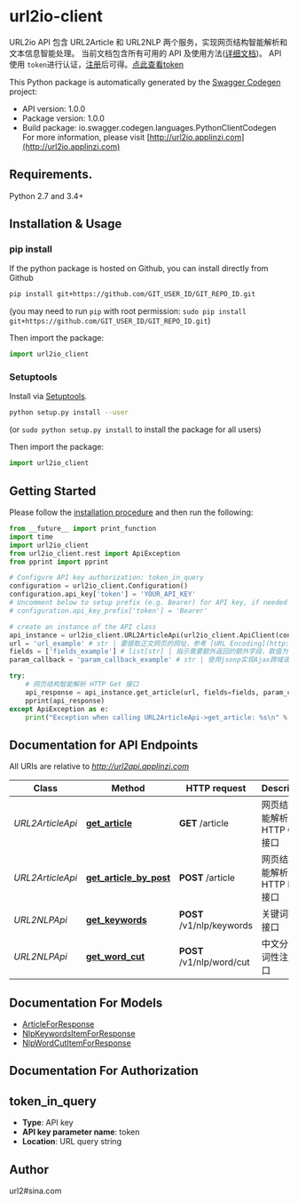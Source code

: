# url2io-client
URL2io API 包含 URL2Article 和 URL2NLP 两个服务，实现网页结构智能解析和文本信息智能处理。  当前文档包含所有可用的 API 及使用方法([详细文档](http://url2io.applinzi.com/docs))。  API使用 `token`进行认证，[注册](http://url2io.applinzi.com/accounts/register)后可得。[点此查看token](http://url2io.applinzi.com/console/user/profile)

This Python package is automatically generated by the [Swagger Codegen](https://github.com/swagger-api/swagger-codegen) project:

- API version: 1.0.0
- Package version: 1.0.0
- Build package: io.swagger.codegen.languages.PythonClientCodegen
For more information, please visit [http://url2io.applinzi.com](http://url2io.applinzi.com)

## Requirements.

Python 2.7 and 3.4+

## Installation & Usage
### pip install

If the python package is hosted on Github, you can install directly from Github

```sh
pip install git+https://github.com/GIT_USER_ID/GIT_REPO_ID.git
```
(you may need to run `pip` with root permission: `sudo pip install git+https://github.com/GIT_USER_ID/GIT_REPO_ID.git`)

Then import the package:
```python
import url2io_client 
```

### Setuptools

Install via [Setuptools](http://pypi.python.org/pypi/setuptools).

```sh
python setup.py install --user
```
(or `sudo python setup.py install` to install the package for all users)

Then import the package:
```python
import url2io_client
```

## Getting Started

Please follow the [installation procedure](#installation--usage) and then run the following:

```python
from __future__ import print_function
import time
import url2io_client
from url2io_client.rest import ApiException
from pprint import pprint

# Configure API key authorization: token_in_query
configuration = url2io_client.Configuration()
configuration.api_key['token'] = 'YOUR_API_KEY'
# Uncomment below to setup prefix (e.g. Bearer) for API key, if needed
# configuration.api_key_prefix['token'] = 'Bearer'

# create an instance of the API class
api_instance = url2io_client.URL2ArticleApi(url2io_client.ApiClient(configuration))
url = 'url_example' # str | 要提取正文网页的网址，参考 [URL Encoding](http://www.w3schools.com/tags/ref_urlencode.asp)
fields = ['fields_example'] # list[str] | 指示需要额外返回的额外字段，取值为：  - `next`: 表示要提取下一页链接。   - `text`: 表示要返回正文的纯文字格式。   - `markdown`: 表示返回正文的markdown格式。   构造url时多个值通过','号隔开，如`?fields=text,next`。调用sdk时使用列表即可，如fields= ['text', 'markdown']。 (optional)
param_callback = 'param_callback_example' # str | 使用jsonp实现Ajax跨域请求时需要传此参数 (optional)

try:
    # 网页结构智能解析 HTTP Get 接口
    api_response = api_instance.get_article(url, fields=fields, param_callback=param_callback)
    pprint(api_response)
except ApiException as e:
    print("Exception when calling URL2ArticleApi->get_article: %s\n" % e)

```

## Documentation for API Endpoints

All URIs are relative to *http://url2api.applinzi.com*

Class | Method | HTTP request | Description
------------ | ------------- | ------------- | -------------
*URL2ArticleApi* | [**get_article**](src/docs/URL2ArticleApi.md#get_article) | **GET** /article | 网页结构智能解析 HTTP Get 接口
*URL2ArticleApi* | [**get_article_by_post**](src/docs/URL2ArticleApi.md#get_article_by_post) | **POST** /article | 网页结构智能解析 HTTP Post 接口
*URL2NLPApi* | [**get_keywords**](src/docs/URL2NLPApi.md#get_keywords) | **POST** /v1/nlp/keywords | 关键词提取接口
*URL2NLPApi* | [**get_word_cut**](src/docs/URL2NLPApi.md#get_word_cut) | **POST** /v1/nlp/word/cut | 中文分词和词性注解接口


## Documentation For Models

 - [ArticleForResponse](src/docs/ArticleForResponse.md)
 - [NlpKeywordsItemForResponse](src/docs/NlpKeywordsItemForResponse.md)
 - [NlpWordCutItemForResponse](src/docs/NlpWordCutItemForResponse.md)


## Documentation For Authorization


## token_in_query

- **Type**: API key
- **API key parameter name**: token
- **Location**: URL query string


## Author

url2#sina.com

